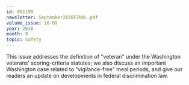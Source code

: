 ```yaml
---
id: 001198
newsletter: September2018FINAL.pdf
volume_issue: 16-09
year: 2018
month: 9
topic: Safety
---
```


This issue addresses the definition of "veteran" under the Washington veterans' scoring-criteria statutes; we also discuss an important Washington case related to "vigilance-free" meal periods, and give our readers an update on developments in federal discrimination law.